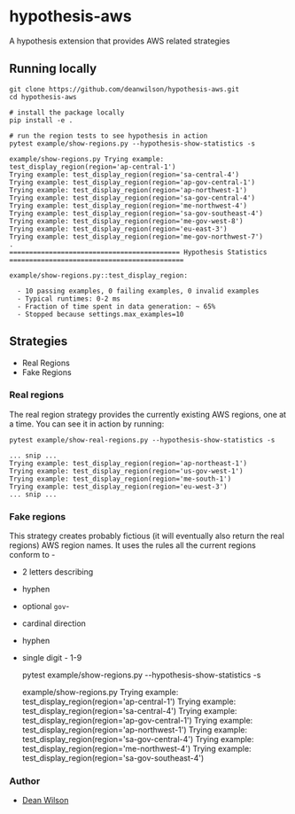 # hypothesis-aws
A hypothesis extension that provides AWS related strategies


## Running locally

    git clone https://github.com/deanwilson/hypothesis-aws.git
    cd hypothesis-aws

    # install the package locally
    pip install -e .

    # run the region tests to see hypothesis in action
    pytest example/show-regions.py --hypothesis-show-statistics -s

    example/show-regions.py Trying example: test_display_region(region='ap-central-1')
    Trying example: test_display_region(region='sa-central-4')
    Trying example: test_display_region(region='ap-gov-central-1')
    Trying example: test_display_region(region='ap-northwest-1')
    Trying example: test_display_region(region='sa-gov-central-4')
    Trying example: test_display_region(region='me-northwest-4')
    Trying example: test_display_region(region='sa-gov-southeast-4')
    Trying example: test_display_region(region='me-gov-west-8')
    Trying example: test_display_region(region='eu-east-3')
    Trying example: test_display_region(region='me-gov-northwest-7')
    .
    =========================================== Hypothesis Statistics ============================================

    example/show-regions.py::test_display_region:
    
      - 10 passing examples, 0 failing examples, 0 invalid examples
      - Typical runtimes: 0-2 ms
      - Fraction of time spent in data generation: ~ 65%
      - Stopped because settings.max_examples=10

## Strategies

 * Real Regions
 * Fake Regions

### Real regions

The real region strategy provides the currently existing AWS regions, one at a
time. You can see it in action by running:

    pytest example/show-real-regions.py --hypothesis-show-statistics -s

    ... snip ...
    Trying example: test_display_region(region='ap-northeast-1')
    Trying example: test_display_region(region='us-gov-west-1')
    Trying example: test_display_region(region='me-south-1')
    Trying example: test_display_region(region='eu-west-3')
    ... snip ...

### Fake regions

This strategy creates probably fictious (it will eventually also return the real
regions) AWS region names. It uses the rules all the current regions conform to -

 * 2 letters describing 
 * hyphen
 * optional `gov`-
 * cardinal direction
 * hyphen
 * single digit - 1-9

    pytest example/show-regions.py --hypothesis-show-statistics -s

    example/show-regions.py Trying example: test_display_region(region='ap-central-1')
    Trying example: test_display_region(region='sa-central-4')
    Trying example: test_display_region(region='ap-gov-central-1')
    Trying example: test_display_region(region='ap-northwest-1')
    Trying example: test_display_region(region='sa-gov-central-4')
    Trying example: test_display_region(region='me-northwest-4')
    Trying example: test_display_region(region='sa-gov-southeast-4')

### Author

 * [Dean Wilson](https://www.unixdaemon.net)
